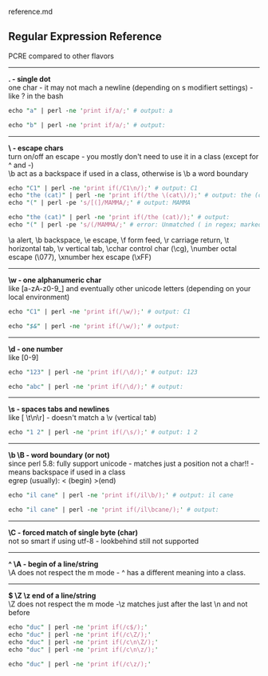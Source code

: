 reference.md

Regular Expression Reference
---
PCRE compared to other flavors

---

**. - single dot**<br/>
one char - it may not mach a newline (depending on s modifiert settings) - like ? in the bash
```perl
echo "a" | perl -ne 'print if/a/;' # output: a
```
```perl
echo "b" | perl -ne 'print if/a/;' # output:
```

---

**\	- escape chars**<br/>
turn on/off an escape - you mostly don't need to use it in a class (except for ^ and -)<br/>
\b act as a backspace if used in a class, otherwise is \b a word boundary
```perl
echo "C1" | perl -ne 'print if(/C1\n/);' # output: C1
echo "the (cat)" | perl -ne 'print if(/the \(cat\)/);' # output: the (cat)
echo "(" | perl -pe 's/[(]/MAMMA/;' # output: MAMMA
```
```perl
echo "the (cat)" | perl -ne 'print if(/the (cat)/);' # output:
echo "(" | perl -pe 's/(/MAMMA/;' # error: Unmatched ( in regex; marked by <-- HERE in m/( <-- HERE
```
\a alert, \b backspace, \e escape, \f form feed, \r carriage return, \t horizontal tab, \v vertical tab,
\cchar control char (\cg), \number octal escape (\077), \xnumber hex escape (\xFF)

---

**\w - one alphanumeric char**<br/>
like [a-zA-z0-9_] and eventually other unicode letters (depending on your local environment)
```perl
echo "C1" | perl -ne 'print if(/\w/);' # output: C1
```
```perl
echo "$&" | perl -ne 'print if(/\w/);' # output:
```

---

**\d - one number**<br/>
like [0-9]
```perl
echo "123" | perl -ne 'print if(/\d/);' # output: 123
```
```perl
echo "abc" | perl -ne 'print if(/\d/);' # output:
```

---

**\s - spaces tabs and newlines**<br/>
like [ \t\n\r] - doesn't match a \v (vertical tab)<br/>
```perl
echo "1 2" | perl -ne 'print if(/\s/);' # output: 1 2
```

---

**\b \B - word boundary (or not)**<br/>
since perl 5.8: fully support unicode - matches just a position not a char!! - means backspace if used in a class<br/>
egrep (usually): \< (begin) \>(end)
```perl
echo "il cane" | perl -ne 'print if(/il\b/);' # output: il cane
```
```perl
echo "il cane" | perl -ne 'print if(/il\bcane/);' # output:
```

---

**\C - forced match of single byte (char)**<br/>
not so smart if using utf-8 - lookbehind still not supported

---

**^ \A - begin of a line/string**<br/>
\A does not respect the m mode -  ^ has a different meaning into a class.

---

**$ \Z \z	end of a line/string**<br/>
\Z does not respect the m mode -\z matches just after the last \n and not before
```perl
echo "duc" | perl -ne 'print if(/c$/);'
echo "duc" | perl -ne 'print if(/c\Z/);'
echo "duc" | perl -ne 'print if(/c\n\Z/);'
echo "duc" | perl -ne 'print if(/c\n\z/);'
```
```perl
echo "duc" | perl -ne 'print if(/c\z/);'
```

